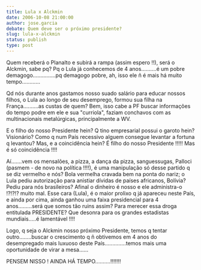 ```yaml
---
title: Lula x Alckmin
date: 2006-10-08 21:00:00
author: jose.garcia
debate: Quem deve ser o próximo presidente?
slug: lula-x-alckmin
status: publish 
type: post
---
```


Quem receberá o Planalto e subirá a rampa (assim espero !!), será o Alckmin, sabe pq? Pq o Lula já conhecemos de 4 anos..........é um pobre demagogo...............pq demagogo pobre, ah, isso ele ñ é mais há muito tempo............


Qd nós durante anos gastamos nosso suado salário para educar nossos filhos, o Lula ao longo de seu desemprego, formou sua filha na França..........as custas de quem? Bem, isso cabe a PF buscar informações do tempo podre em ele e sua "curriola", faziam conchavos com as multinacionais metalúrgicas, principalmente a WV.


E o filho do nosso Presidente hein? Q tino empresarial possui o garoto hein? Visionário? Como q num País recessivo alguem consegue levantar a fortuna q levantou? Mas, e a coincidência hein? É filho do nosso Presidente !!!!! Mas é só coincidência !!!!


Aí.......vem os mensalões, a pizza, a dança da pizza, sanguessugas, Palloci (pasmem - de novo na política !!!!), é uma manipulação só desse partido q se diz vermelho e nós? Bola vermelha cravada bem na ponta do nariz; o Lula pediu autorização para anistiar dívidas de países africanos, Bolívia? Pediu para nós brasileiros? Afinal o dinheiro é nosso e ele administra-o !?!?!? muito mal. Esse cara (Lula), é o maior prolixo q já apareceu neste País, e ainda por cima, ainda ganhou uma faixa presidencial para 4 anos.........será que somos tão ruins assim? Para merecer essa droga entitulada PRESIDENTE? Que desonra para os grandes estadistas mundiais.....é lamentável !!!!


Logo, q seja o Alckmin nosso próximo Presidente, temos q tentar outro........buscar o crescimento q ñ obtivemos em 4 anos do desempregado mais luxuoso deste País..............temos mais uma oportunidade de virar a mesa......


PENSEM NISSO ! AINDA HÁ TEMPO..........!!!!!!!


